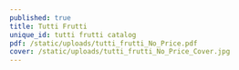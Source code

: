 ```yaml
---
published: true
title: Tutti Frutti
unique_id: tutti frutti catalog
pdf: /static/uploads/tutti_frutti_No_Price.pdf
cover: /static/uploads/tutti_frutti_No_Price_Cover.jpg
---
```

